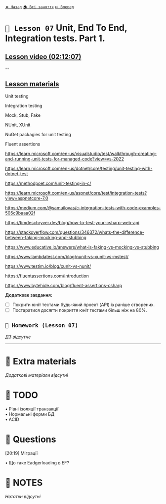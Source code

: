 ﻿[`⏪ Назад`](../06/README.md)  [`🏠 Всі заняття`](../../README.md)  [`⏩ Вперед`](../08/README.md)

# `📗 Lesson 07` Unit, End To End, Integration tests. Part 1.

## [Lesson video (02:12:07)](https://youtu.be/_dpKZtV_-oQ)

--

## [Lesson materials](https://lms.ithillel.ua/groups/65a65fe34c3a2d3372eef8ea/lessons/65a65fe44c3a2d3372eef971)

Unit testing

Integration testing

Mock, Stub, Fake

NUnit, XUnit

NuGet packagies for unit testing

Fluent assertions

https://learn.microsoft.com/en-us/visualstudio/test/walkthrough-creating-and-running-unit-tests-for-managed-code?view=vs-2022

https://learn.microsoft.com/en-us/dotnet/core/testing/unit-testing-with-dotnet-test

https://methodpoet.com/unit-testing-in-c/

https://learn.microsoft.com/en-us/aspnet/core/test/integration-tests?view=aspnetcore-7.0

https://medium.com/@samuilovas/c-integration-tests-with-code-examples-505c9baaa02f

https://timdeschryver.dev/blog/how-to-test-your-csharp-web-api

https://stackoverflow.com/questions/346372/whats-the-difference-between-faking-mocking-and-stubbing

https://www.educative.io/answers/what-is-faking-vs-mocking-vs-stubbing

https://www.lambdatest.com/blog/nunit-vs-xunit-vs-mstest/

https://www.testim.io/blog/xunit-vs-nunit/

https://fluentassertions.com/introduction

https://www.bytehide.com/blog/fluent-assertions-csharp

**Додаткове завдання:**  
- [ ] Покрити юніт тестами будь-який проект (API) із раніше створених.  
- [ ] Постаратися досягти покриття юніт тестами більш ніж на 80%.  

## `📕 Homework (Lesson 07)`
*ДЗ відсутнє*

---

# 📘 Extra materials

*Додаткові матеріали відсутні*

# 📘 TODO

• Рівні ізоляції транзакції  
• Нормальні форми БД  
• ACID  

# 📘 Questions

[20:19] Міграції 

• Що таке Eadgerloading в EF?

# 📘 NOTES
*Нотатки відсутні*